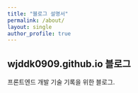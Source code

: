 ```yaml
---
title: "블로그 설명서"
permalink: /about/
layout: single
author_profile: true
---
```


## wjddk0909.github.io 블로그

프론트엔드 개발 기술 기록을 위한 블로그.